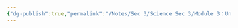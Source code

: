 ```yaml
---
{"dg-publish":true,"permalink":"/Notes/Sec 3/Science Sec 3/Module 3：Univers matériel/Chapitre 10：Les ondes/10.3：Le spectre électromagnétique/"}
---
```



